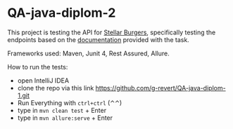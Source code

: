 # QA-java-diplom-2
This project is testing the API for [Stellar Burgers](https://stellarburgers.nomoreparties.site/), specifically testing the endpoints based on the [documentation](https://code.s3.yandex.net/qa-automation-engineer/java/cheatsheets/paid-track/diplom/api-documentation.pdf) provided with the task.

Frameworks used:
Maven, Junit 4, Rest Assured, Allure.

How to run the tests:
- open IntelliJ IDEA
- clone the repo via this link https://github.com/g-revert/QA-java-diplom-1.git
- Run Everything with `ctrl+ctrl` (⌃⌃)
- type in `mvn clean test` + Enter
- type in `mvn allure:serve` + Enter
